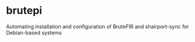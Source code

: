 # brutepi
Automating installation and configuration of BruteFIR and shairport-sync for Debian-based systems
